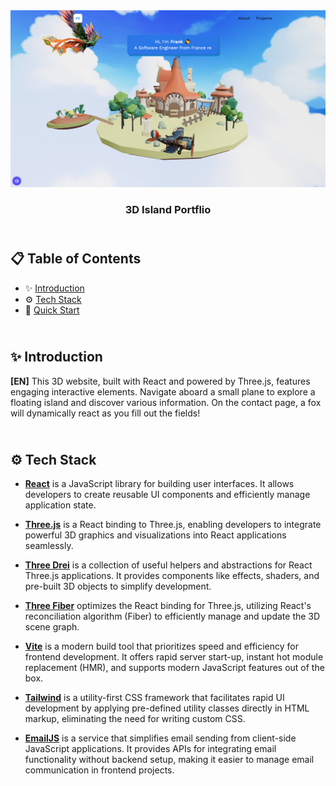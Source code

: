 <div align="center">
    <a href="https://3d-island-fv.netlify.app" target="_blank">
      <img src="public/preview.png" alt="Project Banner">
    </a>
  <h3 align="center">3D Island Portflio</h3>
</div>

##  <br /> 📋 <a name="table">Table of Contents</a>

- ✨ [Introduction](#introduction)
- ⚙️ [Tech Stack](#tech-stack)
- 🚀 [Quick Start](#quick-start)

##  <br /> <a name="introduction">✨ Introduction</a>

**[EN]** This 3D website, built with React and powered by Three.js, features engaging interactive elements. Navigate aboard a small plane to explore a floating island and discover various information. On the contact page, a fox will dynamically react as you fill out the fields!

##  <br /> <a name="tech-stack">⚙️ Tech Stack</a>

- [**React**](https://react.dev/reference/react) is a JavaScript library for building user interfaces. It allows developers to create reusable UI components and efficiently manage application state.

- [**Three.js**](https://threejs.org/docs/) is a React binding to Three.js, enabling developers to integrate powerful 3D graphics and visualizations into React applications seamlessly.

- [**Three Drei**](https://github.com/pmndrs/drei) is a collection of useful helpers and abstractions for React Three.js applications. It provides components like effects, shaders, and pre-built 3D objects to simplify development.

- [**Three Fiber**](https://docs.pmnd.rs/react-three-fiber/getting-started/introduction) optimizes the React binding for Three.js, utilizing React's reconciliation algorithm (Fiber) to efficiently manage and update the 3D scene graph.

- [**Vite**](https://vitejs.dev/guide/) is a modern build tool that prioritizes speed and efficiency for frontend development. It offers rapid server start-up, instant hot module replacement (HMR), and supports modern JavaScript features out of the box.

- [**Tailwind**](https://v2.tailwindcss.com/docs) is a utility-first CSS framework that facilitates rapid UI development by applying pre-defined utility classes directly in HTML markup, eliminating the need for writing custom CSS.

- [**EmailJS**](https://www.emailjs.com/docs/examples/reactjs/) is a service that simplifies email sending from client-side JavaScript applications. It provides APIs for integrating email functionality without backend setup, making it easier to manage email communication in frontend projects.

